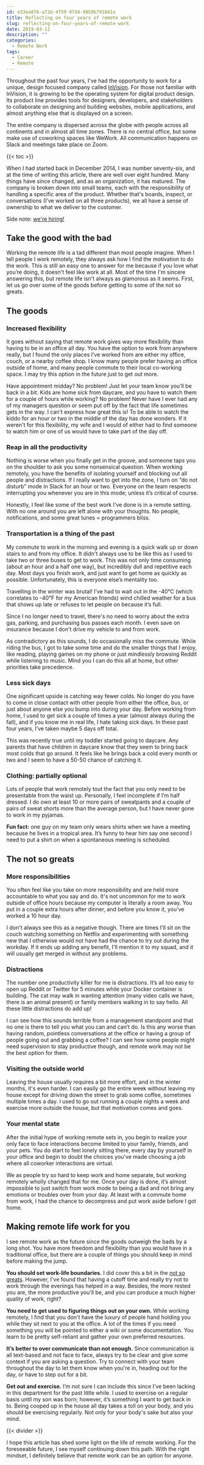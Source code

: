 ```yaml
---
id: e33ea876-a73d-4759-97d4-9859b791841a
title: Reflecting on four years of remote work
slug: reflecting-on-four-years-of-remote-work
date: 2019-03-12
description: ""
categories: 
  - Remote Work
tags:
  - Career
  - Remote
---
```


Throughout the past four years, I've had the opportunity to work for a unique, design focused company called [InVision](https://invisionapp.com). For those not familiar with InVision, it is growing to be the operating system for digital product design. Its product line provides tools for designers, developers, and stakeholders to collaborate on designing and building websites, mobile applications, and almost anything else that is displayed on a screen.

The entire company is dispersed across the globe with people across all continents and in almost all time zones. There is no central office, but some make use of coworking spaces like WeWork. All communication happens on Slack and meetings take place on Zoom.

<!--more-->

{{< toc >}}

When I had started back in December 2014, I was number seventy-six, and at the time of writing this article, there are well over eight hundred. Many things have since changed, and as an organization, it has matured. The company is broken down into small teams, each with the responsibility of handling a specific area of the product. Whether that's boards, inspect, or conversations (I’ve worked on all three products), we all have a sense of ownership to what we deliver to the customer.

Side note: [we're hiring!](https://boards.greenhouse.io/invision)

## Take the good with the bad

Working the remote life is a tad different than most people imagine. When I tell people I work remotely, they always ask how I find the motivation to do the work. This is still an easy one to answer for me because if you love what you’re doing, it doesn't feel like work at all. Most of the time I'm sincere answering this, but remote life isn't always as glamorous as it seems. First, let us go over some of the goods before getting to some of the not so greats.

## The goods

### Increased flexibility

It goes without saying that remote work gives way more flexibility than having to be in an office all day. You have the option to work from anywhere really, but I found the only places I’ve worked from are either my office, couch, or a nearby coffee shop. I know many people prefer having an office outside of home, and many people commute to their local co-working space. I may try this option in the future just to get out more.

Have appointment midday? No problem! Just let your team know you’ll be back in a bit. Kids are home sick from daycare, and you have to watch them for a couple of hours while working? No problem! Never have I ever had any of my managers question or seem put off by the fact that life sometimes gets in the way. I can’t express how great this is! To be able to watch the kiddo for an hour or two in the middle of the day has done wonders. If it weren't for this flexibility, my wife and I would of either had to find someone to watch him or one of us would have to take part of the day off.

### Reap in all the productivity

Nothing is worse when you finally get in the groove, and someone taps you on the shoulder to ask you some nonsensical question. When working remotely, you have the benefits of isolating yourself and blocking out all people and distractions. If I really want to get into the zone, I turn on “do not disturb” mode in Slack for an hour or two. Everyone on the team respects interrupting you whenever you are in this mode; unless it’s critical of course.

Honestly, I feel like some of the best work I’ve done is in a remote setting. With no one around you are left alone with your thoughts. No people, notifications, and some great tunes = programmers bliss.

### Transportation is a thing of the past

My commute to work in the morning and evening is a quick walk up or down stairs to and from my office. It didn't always use to be like this as I used to take two or three buses to get to work. This was not only time consuming (about an hour and a half one way), but incredibly dull and repetitive each day. Most days you finish work, and just want to get home as quickly as possible. Unfortunately, this is everyone else’s mentality too.

Travelling in the winter was brutal! I’ve had to wait out in the -40℃ (which correlates to -40℉ for my American friends) wind chilled weather for a bus that shows up late or refuses to let people on because it’s full.

Since I no longer need to travel, there's no need to worry about the extra gas, parking, and purchasing bus passes each month. I even save on insurance because I don't drive my vehicle to and from work.

As contradictory as this sounds, I do occasionally miss the commute. While riding the bus, I got to take some time and do the smaller things that I enjoy, like reading, playing games on my phone or just mindlessly browsing Reddit while listening to music. Mind you I can do this all at home, but other priorities take precedence.

### Less sick days

One significant upside is catching way fewer colds. No longer do you have to come in close contact with other people from either the office, bus, or just about anyone else you bump into during your day. Before working from home, I used to get sick a couple of times a year (almost always during the fall), and if you know me in real life, I hate taking sick days. In these past four years, I’ve taken maybe 5 days off total.

This was recently true until my toddler started going to daycare. Any parents that have children in daycare know that they seem to bring back most colds that go around. It feels like he brings back a cold every month or two and I seem to have a 50-50 chance of catching it.

### Clothing: partially optional

Lots of people that work remotely tout the fact that you only need to be presentable from the waist up. Personally, I feel incomplete if I’m half dressed. I do own at least 10 or more pairs of sweatpants and a couple of pairs of sweat shorts more than the average person, but I have never gone to work in my pyjamas.

**Fun fact:** one guy on my team only wears shirts when we have a meeting because he lives in a tropical area. It’s funny to hear him say one second I need to put a shirt on when a spontaneous meeting is scheduled.

## The not so greats

### More responsibilities

You often feel like you take on more responsibility and are held more accountable to what you say and do. It's not uncommon for me to work outside of office hours because my computer is literally a room away. You put in a couple extra hours after dinner, and before you know it, you’ve worked a 10 hour day.

I don't always see this as a negative though. There are times I'll sit on the couch watching something on Netflix and experimenting with something new that I otherwise would not have had the chance to try out during the workday. If it ends up adding any benefit, I'll mention it to my squad, and it will usually get merged in without any problems.

### Distractions

The number one productivity killer for me is distractions. It’s all too easy to open up Reddit or Twitter for 5 minutes while your Docker container is building. The cat may walk in wanting attention (many video calls we have, there is an animal present) or family members walking in to say hello. All these little distractions do add up!

I can see how this sounds terrible from a management standpoint and that no one is there to tell you what you can and can’t do. Is this any worse than having random, pointless conversations at the office or having a group of people going out and grabbing a coffee? I can see how some people might need supervision to stay productive though, and remote work may not be the best option for them.

### Visiting the outside world

Leaving the house usually requires a bit more effort, and in the winter months, it's even harder. I can easily go the entire week without leaving my house except for driving down the street to grab some coffee, sometimes multiple times a day. I used to go out running a couple nights a week and exercise more outside the house, but that motivation comes and goes.

### Your mental state

After the initial hype of working remote sets in, you begin to realize your only face to face interactions become limited to your family, friends, and your pets. You do start to feel lonely sitting there, every day by yourself in your office and begin to doubt the choices you've made choosing a job where all coworker interactions are virtual.

We as people try so hard to keep work and home separate, but working remotely wholly changed that for me. Once your day is done, it’s almost impossible to just switch from work mode to being a dad and not bring any emotions or troubles over from your day. At least with a commute home from work, I had the chance to decompress and put work aside before I got home.

## Making remote life work for you

I see remote work as the future since the goods outweigh the bads by a long shot. You have more freedom and flexibility than you would have in a traditional office, but there are a couple of things you should keep in mind before making the jump.

**You should set work-life boundaries.** I did cover this a bit in the [not so greats](#the-not-so-greats). However, I've found that having a cutoff time and really try not to work through the evenings has helped in a way. Besides, the more rested you are, the more productive you'll be, and you can produce a much higher quality of work, right?

**You need to get used to figuring things out on your own.** While working remotely, I find that you don't have the luxury of people hand holding you while they sit next to you at the office. A lot of the times if you need something you will be pointed to either a wiki or some documentation. You learn to be pretty self-reliant and gather your own preferred resources.

**It’s better to over communicate than not enough.** Since communication is all text-based and not face to face, always try to be clear and give some context if you are asking a question. Try to connect with your team throughout the day to let them know when you're in, heading out for the day, or have to step out for a bit.

**Get out and exercise.** I’m not sure I can include this since I’ve been lacking in this department for the past little while. I used to exercise on a regular basis until my son was born; however, it’s something I want to get back in to. Being cooped up in the house all day takes a toll on your body, and you should be exercising regularly. Not only for your body's sake but also your mind.

{{< divider >}}

I hope this article has shed some light on the life of remote working. For the foreseeable future, I see myself continuing down this path. With the right mindset, I definitely believe that remote work can be an option for anyone.

